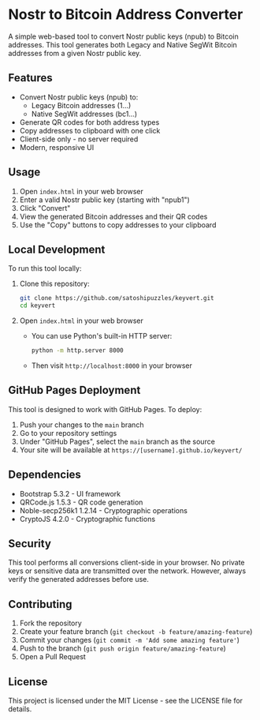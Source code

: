 # Nostr to Bitcoin Address Converter

A simple web-based tool to convert Nostr public keys (npub) to Bitcoin addresses. This tool generates both Legacy and Native SegWit Bitcoin addresses from a given Nostr public key.

## Features

- Convert Nostr public keys (npub) to:
  - Legacy Bitcoin addresses (1...)
  - Native SegWit addresses (bc1...)
- Generate QR codes for both address types
- Copy addresses to clipboard with one click
- Client-side only - no server required
- Modern, responsive UI

## Usage

1. Open `index.html` in your web browser
2. Enter a valid Nostr public key (starting with "npub1")
3. Click "Convert"
4. View the generated Bitcoin addresses and their QR codes
5. Use the "Copy" buttons to copy addresses to your clipboard

## Local Development

To run this tool locally:

1. Clone this repository:
   ```bash
   git clone https://github.com/satoshipuzzles/keyvert.git
   cd keyvert
   ```

2. Open `index.html` in your web browser
   - You can use Python's built-in HTTP server:
     ```bash
     python -m http.server 8000
     ```
   - Then visit `http://localhost:8000` in your browser

## GitHub Pages Deployment

This tool is designed to work with GitHub Pages. To deploy:

1. Push your changes to the `main` branch
2. Go to your repository settings
3. Under "GitHub Pages", select the `main` branch as the source
4. Your site will be available at `https://[username].github.io/keyvert/`

## Dependencies

- Bootstrap 5.3.2 - UI framework
- QRCode.js 1.5.3 - QR code generation
- Noble-secp256k1 1.2.14 - Cryptographic operations
- CryptoJS 4.2.0 - Cryptographic functions

## Security

This tool performs all conversions client-side in your browser. No private keys or sensitive data are transmitted over the network. However, always verify the generated addresses before use.

## Contributing

1. Fork the repository
2. Create your feature branch (`git checkout -b feature/amazing-feature`)
3. Commit your changes (`git commit -m 'Add some amazing feature'`)
4. Push to the branch (`git push origin feature/amazing-feature`)
5. Open a Pull Request

## License

This project is licensed under the MIT License - see the LICENSE file for details.
